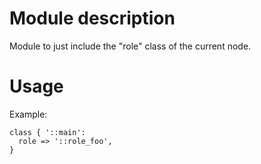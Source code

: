 # Module description

Module to just include the "role" class of the current node.

# Usage

Example:

```puppet
class { '::main':
  role => '::role_foo',
}
```


